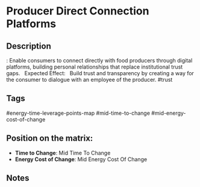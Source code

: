 # Producer Direct Connection Platforms

## Description
: Enable consumers to connect directly with food producers through digital platforms, building personal relationships that replace institutional trust gaps.     Expected Effect:   Build trust and transparency by creating a way for the consumer to dialogue with an employee of the producer.   #trust

## Tags
#energy-time-leverage-points-map #mid-time-to-change #mid-energy-cost-of-change

## Position on the matrix:
- **Time to Change**: Mid Time To Change
- **Energy Cost of Change**: Mid Energy Cost Of Change

## Notes
<!-- Add your notes here -->
